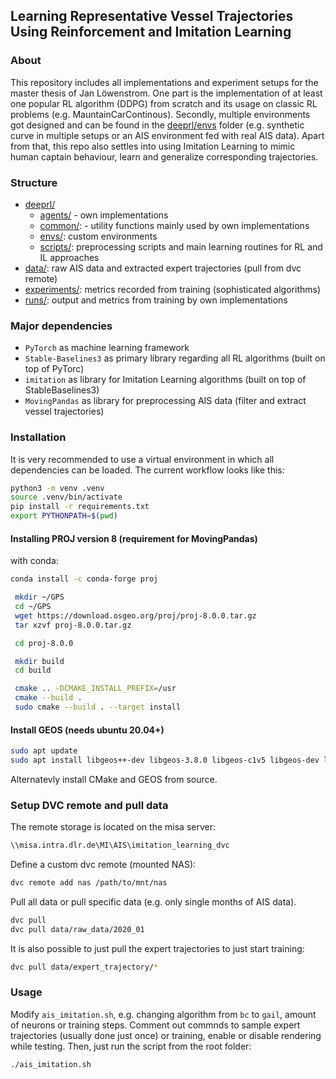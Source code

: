 ## Learning Representative Vessel Trajectories Using Reinforcement and Imitation Learning

### About
This repository includes all implementations and experiment setups for the master thesis of Jan
Löwenstrom. One part is the implementation of at least one popular RL algorithm (DDPG) from scratch
and its usage on classic RL problems (e.g. MauntainCarContinous). Secondly, multiple environments got designed and can be found in the [deeprl/envs](/deeprl/envs) folder (e.g. synthetic curve in multiple setups or an AIS environment fed with real AIS data).
Apart from that, this repo also settles into using Imitation Learning to mimic human captain behaviour, learn and generalize corresponding trajectories.

### Structure
- [deeprl/](/deeprl/)
    - [agents/](/deeprl/agents) - own implementations
    - [common/](/deeprl/common): - utility functions mainly used by own implementations
    - [envs/](/deeprl/envs): custom environments
    - [scripts/](/deeprl/scripts): preprocessing scripts and main learning routines for RL and IL approaches
- [data/](/data/): raw AIS data and extracted expert trajectories (pull from dvc remote)
- [experiments/](/experiments/): metrics recorded from training (sophisticated algorithms)
- [runs/](/runs/): output and metrics from training by own implementations


### Major dependencies
- `PyTorch` as machine learning framework
- `Stable-Baselines3` as primary library regarding all RL algorithms (built on top of PyTorc)
- `imitation` as library for Imitation Learning algorithms (built on top of StableBaselines3) 
- `MovingPandas` as library for preprocessing AIS data (filter and extract vessel trajectories)

### Installation
It is very recommended to use a virtual environment in which all dependencies can be loaded. The current workflow looks like this:

```bash
python3 -m venv .venv
source .venv/bin/activate
pip install -r requirements.txt
export PYTHONPATH=$(pwd)
```

#### Installing PROJ version 8 (requirement for MovingPandas)
with conda:
```bash
conda install -c conda-forge proj
```
```bash
 mkdir ~/GPS
 cd ~/GPS
 wget https://download.osgeo.org/proj/proj-8.0.0.tar.gz
 tar xzvf proj-8.0.0.tar.gz

 cd proj-8.0.0

 mkdir build
 cd build

 cmake .. -DCMAKE_INSTALL_PREFIX=/usr
 cmake --build .
 sudo cmake --build . --target install
 ```

#### Install GEOS (needs ubuntu 20.04+)
 ```bash
 sudo apt update
 sudo apt install libgeos++-dev libgeos-3.8.0 libgeos-c1v5 libgeos-dev libgeos-doc
 ```

Alternatevly install CMake and GEOS from source.


### Setup DVC remote and pull data
The remote storage is located on the misa server:
```bash
\\misa.intra.dlr.de\MI\AIS\imitation_learning_dvc
```
Define a custom dvc remote (mounted NAS):
```bash
dvc remote add nas /path/to/mnt/nas
```
Pull all data or pull specific data (e.g. only single months of AIS data).
```bash
dvc pull
dvc pull data/raw_data/2020_01
```
It is also possible to just pull the expert trajectories to just start
training:
```bash
dvc pull data/expert_trajectory/*
```

### Usage
Modify `ais_imitation.sh`, e.g. changing algorithm from `bc` to `gail`, amount of neurons or training steps. Comment out commnds to sample expert trajectories (usually done just once)
or training, enable or disable rendering while testing.
Then, just run the script from the root folder:

```bash
./ais_imitation.sh
```
